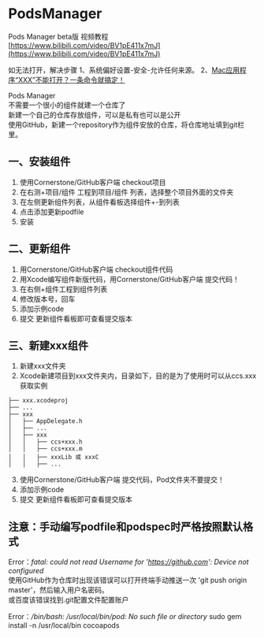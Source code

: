 # PodsManager

Pods Manager beta版
视频教程[https://www.bilibili.com/video/BV1pE411x7mJ](https://www.bilibili.com/video/BV1pE411x7mJ)

如无法打开，解决步骤
1、系统偏好设置-安全-允许任何来源。
2、[Mac应用程序“XXX”不能打开？一条命令就搞定！](https://cloud.tencent.com/developer/article/1508073)


Pods Manager  
不需要一个很小的组件就建一个仓库了  
新建一个自己的仓库存放组件，可以是私有也可以是公开    
使用GitHub，新建一个repository作为组件安放的仓库，将仓库地址填到git栏里。

## 一、安装组件
1. 使用Cornerstone/GitHub客户端 checkout项目
2. 在右测+项目/组件 工程到项目/组件 列表，选择整个项目外面的文件夹
3. 在左侧更新组件列表，从组件看板选择组件+-到列表
4. 点击添加更新podfile
5. 安装

## 二、更新组件
1. 用Cornerstone/GitHub客户端  checkout组件代码
2. 用Xcode编写组件新版代码，用Cornerstone/GitHub客户端 提交代码！
3. 在右侧+组件工程到组件列表
4. 修改版本号，回车
5. 添加示例code
6. 提交
更新组件看板即可查看提交版本

## 三、新建xxx组件
1. 新建xxx文件夹
2. Xcode新建项目到xxx文件夹内，目录如下，目的是为了使用时可以从ccs.xxx 获取实例
```
├── xxx.xcodeproj
├── ...
├── xxx
│   ├── AppDelegate.h
│   ├── ...
│   ├── xxx
│   │   ├── ccs+xxx.h
│   │   ├── ccs+xxx.m
│   │   ├── xxxLib 或 xxxC
│   │   ├── ...
```
3. 使用Cornerstone/GitHub客户端  提交代码，Pod文件夹不要提交！
4. 添加示例code
5. 提交
更新组件看板即可查看提交版本

## 注意：手动编写podfile和podspec时严格按照默认格式
Error：*fatal: could not read Username for 'https://github.com': Device not configured*  
使用GitHub作为仓库时出现该错误可以打开终端手动推送一次 'git push origin master'，然后输入用户名密码。  
或百度该错误找到.git配置文件配置账户

Error：*/bin/bash: /usr/local/bin/pod: No such file or directory*
sudo gem install -n /usr/local/bin cocoapods

